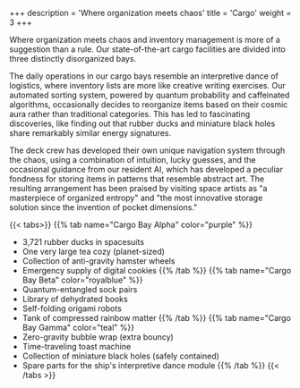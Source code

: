 +++
description = 'Where organization meets chaos'
title = 'Cargo'
weight = 3
+++

Where organization meets chaos and inventory management is more of a suggestion than a rule. Our state-of-the-art cargo facilities are divided into three distinctly disorganized bays.

The daily operations in our cargo bays resemble an interpretive dance of logistics, where inventory lists are more like creative writing exercises. Our automated sorting system, powered by quantum probability and caffeinated algorithms, occasionally decides to reorganize items based on their cosmic aura rather than traditional categories. This has led to fascinating discoveries, like finding out that rubber ducks and miniature black holes share remarkably similar energy signatures.

The deck crew has developed their own unique navigation system through the chaos, using a combination of intuition, lucky guesses, and the occasional guidance from our resident AI, which has developed a peculiar fondness for storing items in patterns that resemble abstract art. The resulting arrangement has been praised by visiting space artists as "a masterpiece of organized entropy" and "the most innovative storage solution since the invention of pocket dimensions."

{{< tabs>}}
{{% tab name="Cargo Bay Alpha" color="purple" %}}
- 3,721 rubber ducks in spacesuits
- One very large tea cozy (planet-sized)
- Collection of anti-gravity hamster wheels
- Emergency supply of digital cookies
{{% /tab %}}
{{% tab name="Cargo Bay Beta" color="royalblue" %}}
- Quantum-entangled sock pairs
- Library of dehydrated books
- Self-folding origami robots
- Tank of compressed rainbow matter
{{% /tab %}}
{{% tab name="Cargo Bay Gamma" color="teal" %}}
- Zero-gravity bubble wrap (extra bouncy)
- Time-traveling toast machine
- Collection of miniature black holes (safely contained)
- Spare parts for the ship's interpretive dance module
{{% /tab %}}
{{< /tabs >}}
